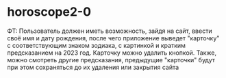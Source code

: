 # horoscope2-0
ФТ: Пользователь должен иметь возможность, зайдя на сайт, ввести своё имя и дату рождения, после чего приложение выведет "карточку" с соответствующим знаком зодиака, с картинкой и кратким предсказанием на 2023 год. Карточку можно удалить кнопкой. Также, можно смотреть другие предсказания, предыдущие "карточки" будут при этом сохраняться до их удаления или закрытия сайта

